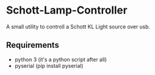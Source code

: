 # Schott-Lamp-Controller
A small utility to controll a Schott KL Light source over usb.
## Requirements

- python 3 (it's a python script after all)
- pyserial (pip install pyserial)
